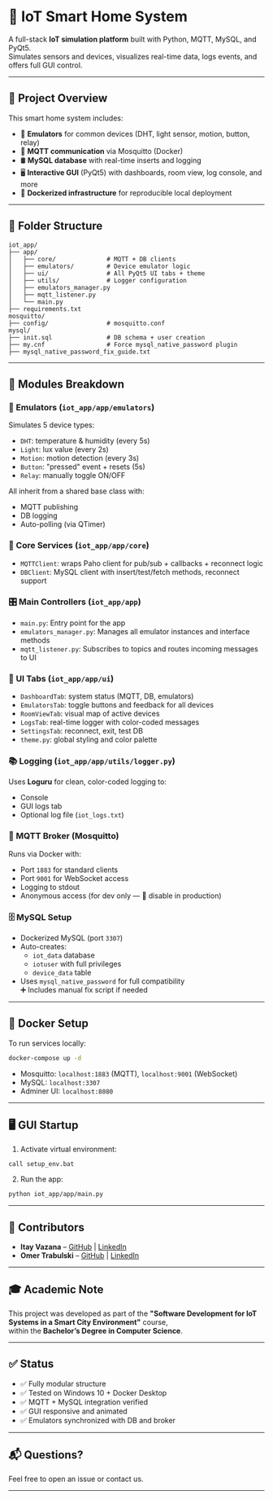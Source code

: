 
# 🏡 IoT Smart Home System

A full-stack **IoT simulation platform** built with Python, MQTT, MySQL, and PyQt5.  
Simulates sensors and devices, visualizes real-time data, logs events, and offers full GUI control.

---

## 📌 Project Overview

This smart home system includes:

- 🧠 **Emulators** for common devices (DHT, light sensor, motion, button, relay)
- 💬 **MQTT communication** via Mosquitto (Docker)
- 🛢️ **MySQL database** with real-time inserts and logging
- 🖥️ **Interactive GUI** (PyQt5) with dashboards, room view, log console, and more
- 📜 **Dockerized infrastructure** for reproducible local deployment

---

## 🧱 Folder Structure

```
iot_app/
├── app/
│   ├── core/              # MQTT + DB clients
│   ├── emulators/         # Device emulator logic
│   ├── ui/                # All PyQt5 UI tabs + theme
│   ├── utils/             # Logger configuration
│   ├── emulators_manager.py
│   ├── mqtt_listener.py
│   └── main.py
├── requirements.txt
mosquitto/
├── config/                # mosquitto.conf
mysql/
├── init.sql               # DB schema + user creation
├── my.cnf                 # Force mysql_native_password plugin
├── mysql_native_password_fix_guide.txt
```

---

## 🧪 Modules Breakdown

### 🧠 Emulators (`iot_app/app/emulators`)
Simulates 5 device types:
- `DHT`: temperature & humidity (every 5s)
- `Light`: lux value (every 2s)
- `Motion`: motion detection (every 3s)
- `Button`: "pressed" event + resets (5s)
- `Relay`: manually toggle ON/OFF

All inherit from a shared base class with:
- MQTT publishing
- DB logging
- Auto-polling (via QTimer)

### 💬 Core Services (`iot_app/app/core`)
- `MQTTClient`: wraps Paho client for pub/sub + callbacks + reconnect logic
- `DBClient`: MySQL client with insert/test/fetch methods, reconnect support

### 🎛 Main Controllers (`iot_app/app`)
- `main.py`: Entry point for the app
- `emulators_manager.py`: Manages all emulator instances and interface methods
- `mqtt_listener.py`: Subscribes to topics and routes incoming messages to UI

### 🧠 UI Tabs (`iot_app/app/ui`)
- `DashboardTab`: system status (MQTT, DB, emulators)
- `EmulatorsTab`: toggle buttons and feedback for all devices
- `RoomViewTab`: visual map of active devices
- `LogsTab`: real-time logger with color-coded messages
- `SettingsTab`: reconnect, exit, test DB
- `theme.py`: global styling and color palette

### 📚 Logging (`iot_app/app/utils/logger.py`)
Uses **Loguru** for clean, color-coded logging to:
- Console
- GUI logs tab
- Optional log file (`iot_logs.txt`)

### 🧱 MQTT Broker (Mosquitto)
Runs via Docker with:
- Port `1883` for standard clients
- Port `9001` for WebSocket access
- Logging to stdout
- Anonymous access (for dev only — 🔐 disable in production)

### 🗄️ MySQL Setup
- Dockerized MySQL (port `3307`)
- Auto-creates:
  - `iot_data` database
  - `iotuser` with full privileges
  - `device_data` table
- Uses `mysql_native_password` for full compatibility  
  ➕ Includes manual fix script if needed

---

## 🐳 Docker Setup

To run services locally:

```bash
docker-compose up -d
```

- Mosquitto: `localhost:1883` (MQTT), `localhost:9001` (WebSocket)
- MySQL: `localhost:3307`
- Adminer UI: `localhost:8080`

---

## 🖥 GUI Startup

1. Activate virtual environment:

```bash
call setup_env.bat
```

2. Run the app:

```bash
python iot_app/app/main.py
```

---

## 👥 Contributors

- **Itay Vazana** – [GitHub](https://github.com/ItayVazana1) | [LinkedIn](https://www.linkedin.com/in/itayvazana/)
- **Omer Trabulski** – [GitHub](https://github.com/OmerTrb) | [LinkedIn](https://www.linkedin.com/in/omer-trabulski-73b374264/)

---

## 🎓 Academic Note

This project was developed as part of the **"Software Development for IoT Systems in a Smart City Environment"** course,  
within the **Bachelor’s Degree in Computer Science**.

---

## ✅ Status

- ✅ Fully modular structure
- ✅ Tested on Windows 10 + Docker Desktop
- ✅ MQTT + MySQL integration verified
- ✅ GUI responsive and animated
- ✅ Emulators synchronized with DB and broker

---

## 📬 Questions?

Feel free to open an issue or contact us.

---

